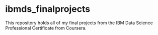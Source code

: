 # ibmds_finalprojects
This repository holds all of my final projects from the IBM Data Science Professional Certificate from Coursera.
